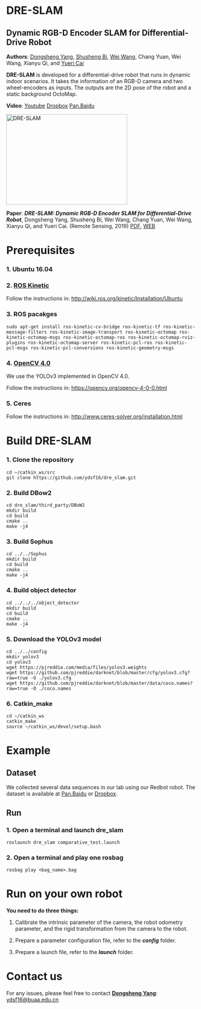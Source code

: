 # DRE-SLAM 
## Dynamic RGB-D Encoder SLAM for Differential-Drive Robot
**Authors**: [Dongsheng Yang](https://github.com/ydsf16), [Shusheng Bi](http://ir.lib.buaa.edu.cn/Scholar/ScholarCard/5784), [Wei Wang](http://ir.lib.buaa.edu.cn/Scholar/ScholarCard/5800), Chang Yuan, Wei Wang, Xianyu Qi, and [Yueri Cai](http://ir.lib.buaa.edu.cn/Scholar/ScholarCard/5785)

**DRE-SLAM** is developed for a differential-drive robot that runs in dynamic indoor scenarios. It takes the information of an RGB-D camera and two wheel-encoders as inputs. The outputs are the 2D pose of the robot and a static background OctoMap.

**Video**:  [Youtube](https://youtu.be/3A5wpWgrHTI) [Dropbox](https://www.dropbox.com/s/uvqyb3mo6tj4pf2/DRE-SLAM-20190111-v3.mp4?dl=0) [Pan.Baidu](https://pan.baidu.com/s/1vVakfXZJziU12-vqw7Go1Q)

<a href="https://youtu.be/3A5wpWgrHTI" target="_blank"><img src="http://img.youtube.com/vi/3A5wpWgrHTI/0.jpg" 
alt="DRE-SLAM" width="320" height="240"/></a>

**Paper**: ***DRE-SLAM: Dynamic RGB-D Encoder SLAM for Differential-Drive Robot***, Dongsheng Yang, Shusheng Bi, Wei Wang, Chang Yuan, Wei Wang, Xianyu Qi, and Yueri Cai. (Remote Sensing, 2019) [PDF](https://www.mdpi.com/2072-4292/11/4/380/pdf), [WEB](https://www.mdpi.com/2072-4292/11/4/380)

#  Prerequisites
### 1. **Ubuntu 16.04**

### 2. **[ROS Kinetic](http://wiki.ros.org)**
Follow the instructions in: <http://wiki.ros.org/kinetic/Installation/Ubuntu> 
### 3. **ROS pacakges**
```
sudo apt-get install ros-kinetic-cv-bridge ros-kinetic-tf ros-kinetic-message-filters ros-kinetic-image-transport ros-kinetic-octomap ros-kinetic-octomap-msgs ros-kinetic-octomap-ros ros-kinetic-octomap-rviz-plugins ros-kinetic-octomap-server ros-kinetic-pcl-ros ros-kinetic-pcl-msgs ros-kinetic-pcl-conversions ros-kinetic-geometry-msgs
```

### 4. [OpenCV 4.0](https://opencv.org/opencv-4-0-0.html)
We use the YOLOv3 implemented in OpenCV 4.0.

Follow the instructions in: <https://opencv.org/opencv-4-0-0.html> 

### 5. Ceres
Follow the instructions in: <http://www.ceres-solver.org/installation.html>

# Build DRE-SLAM
### 1. Clone the repository
```
cd ~/catkin_ws/src
git clone https://github.com/ydsf16/dre_slam.git
```

### 2. Build DBow2
```
cd dre_slam/third_party/DBoW2
mkdir build
cd build
cmake ..
make -j4
```

### 3. Build Sophus
```
cd ../../Sophus
mkdir build
cd build
cmake ..
make -j4
```

### 4. Build object detector
```
cd ../../../object_detector
mkdir build
cd build
cmake ..
make -j4
```

### 5. Download the YOLOv3 model
```
cd ../../config
mkdir yolov3
cd yolov3
wget https://pjreddie.com/media/files/yolov3.weights
wget https://github.com/pjreddie/darknet/blob/master/cfg/yolov3.cfg?raw=true -O ./yolov3.cfg
wget https://github.com/pjreddie/darknet/blob/master/data/coco.names?raw=true -O ./coco.names
```

### 6. Catkin_make
```
cd ~/catkin_ws
catkin_make
source ~/catkin_ws/devel/setup.bash
```

# Example

## Dataset
We collected several data sequences in our lab using our Redbot robot. The dataset is available at [Pan.Baidu](https://pan.baidu.com/s/1freJVLeIE525xHUZY01HmQ) or [Dropbox](https://www.dropbox.com/sh/f7fsx8s9k9oya3r/AACBoOUlPNo7inOVceHD5gy_a?dl=0).

## Run
### 1. Open a terminal and launch dre_slam
```
roslaunch dre_slam comparative_test.launch
```

### 2. Open a terminal and play one rosbag

```
rosbag play <bag_name>.bag
```

# Run on your own robot
**You need to do three things:**

1. Calibrate the intrinsic parameter of the camera, the robot odometry parameter, and the rigid transformation from the camera to the robot.

2. Prepare a parameter configuration file, refer to the ***config*** folder.

3. Prepare a launch file, refer to the ***launch*** folder.

# Contact us
For any issues, please feel free to contact **[Dongsheng Yang](https://github.com/ydsf16)**: <ydsf16@buaa.edu.cn>
